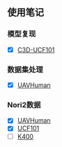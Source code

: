 ## 使用笔记

### 模型复现

- [x] [C3D-UCF101](./usage/c3d_复现.md)

### 数据集处理

- [x] [UAVHuman](./usage/uavhuman_数据.md)

### Nori2数据

- [x] [UAVHuman](./usage/nori2_video.md)
- [x] [UCF101](./usage/nori2_video.md)
- [ ] [K400]()
